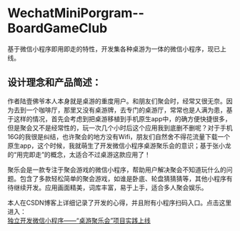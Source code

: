WechatMiniPorgram--BoardGameClub
==================================================
基于微信小程序即用即走的特性，开发集各种桌游为一体的微信小程序，现已上线。

设计理念和产品简述：
--------------------------------------
作者陆壹佛爷本人本身就是桌游的重度用户。和朋友们聚会时，经常又很无奈。因为去到一个咖啡厅，那里又没有桌游牌，去专门的桌游厅，常常也是人满为患，基于这样的情况，首先会考虑到把桌游移植到手机原生app中，的确方便快捷很多，但是聚会又不是经常性的，玩一次几个小时后这个应用我到底删不删呢？对于手机16G的我很是纠结，也许聚会的地方没有Wifi，朋友们自然舍不得花流量下载一个原生app，这个时候，我就萌生了开发微信小程序桌游聚乐会的意识；基于张小龙的“用完即走”的概念，太适合不过桌游这款应用了！

聚乐会是一款专注于聚会游戏的微信小程序，帮助用户解决聚会不知道玩什么的问题。包含了多款轻松简单的聚会游戏，如谁是卧底、轮盘猜猜猜等，其他小程序有待继续开发。应用画面精美，词库丰富，易于上手，适合多人聚会娱乐。

本人在CSDN博客上详细记录了开发的心得，并且附有小程序扫码入口。点击这里进入：<br>
[独立开发微信小程序——“桌游聚乐会”项目实践上线](http://blog.csdn.net/tong_t/article/details/71774207 "桌游聚乐会")
